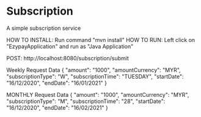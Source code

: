 # Subscription
A simple subscription service

HOW TO INSTALL: Run command "mvn install"
HOW TO RUN: Left click on "EzypayApplication" and run as "Java Application"

POST: http://localhost:8080/subscription/submit

Weekly Request Data
{
    "amount": "1000",
    "amountCurrency": "MYR",
    "subscriptionType": "W",
    "subscriptionTime": "TUESDAY",
    "startDate": "16/12/2020",
    "endDate": "16/01/2021"
}

MONTHLY Request Data
{
    "amount": "1000",
    "amountCurrency": "MYR",
    "subscriptionType": "M",
    "subscriptionTime": "28",
    "startDate": "16/12/2020",
    "endDate": "16/02/2021"
}
